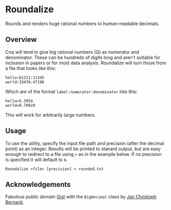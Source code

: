 # Roundalize
Rounds and renders huge rational numbers to human-readable decimals.

## Overview
Coq will tend to give big rational numbers (Q) as numerator and denominator. These can be hundreds of digits long and aren't suitable for inclusion in papers or for most data analysis. Roundalize will turn those from a file that looks like this:

```
hello:61211:11345
world:33476:47196
```

Which are of the format `label:numerator:denominator` into this:

```
hello=5.3954
world=0.70929
```

This will work for arbitrarily large numbers.

## Usage
To use the utility, specify the input file path and precision (after the decimal point) as an integer. Results will be printed to stanard output, but are easy enough to redirect to a file using `>` as in the example below. If no precision is specified it will default to `6`.

```
Roundalize <file> [precision] > rounded.txt
```

## Acknowledgements
Fabulous public domain [Gist](https://gist.github.com/JcBernack/0b4eef59ca97ee931a2f45542b9ff06d) with the `BigDecimal` class by [Jan Christoph Bernack](https://github.com/JcBernack).
